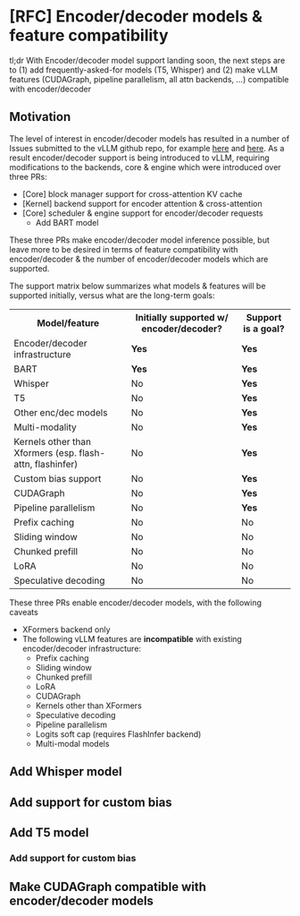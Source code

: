 # [RFC] Encoder/decoder models & feature compatibility

tl;dr With Encoder/decoder model support landing soon, the next steps are to (1) add frequently-asked-for models (T5, Whisper) and (2) make vLLM features (CUDAGraph, pipeline parallelism, all attn backends, ...) compatible with encoder/decoder

## Motivation

The level of interest in encoder/decoder models has resulted in a number of Issues submitted to the vLLM github repo, for example [here](https://github.com/vllm-project/vllm/issues/187) and [here](https://github.com/vllm-project/vllm/issues/180). As a result encoder/decoder support is being introduced to vLLM, requiring modifications to the backends, core & engine which were introduced over three PRs:

* [Core] block manager support for cross-attention KV cache
* [Kernel] backend support for encoder attention & cross-attention
* [Core] scheduler & engine support for encoder/decoder requests
    * Add BART model

These three PRs make encoder/decoder model inference possible, but leave more to be desired in terms of feature compatibility with encoder/decoder & the number of encoder/decoder models which are supported.

The support matrix below summarizes what models & features will be supported initially, versus what are the long-term goals:

<table>
  <tr>
    <th>Model/feature</th>
    <th>Initially supported w/ encoder/decoder?</th>
    <th>Support is a goal?</th>
  </tr>
  <tr>
    <td>Encoder/decoder infrastructure</td>
    <td><strong>Yes</strong></td>
    <td><strong>Yes</strong></td>
  </tr>
  <tr>
    <td>BART</td>
    <td><strong>Yes</strong></td>
    <td><strong>Yes</strong></td>
  </tr>
  <tr>
    <td>Whisper</td>
    <td>No</td>
    <td><strong>Yes</strong></td>
  </tr>
  <tr>
    <td>T5</td>
    <td>No</td>
    <td><strong>Yes</strong></td>
  </tr>
  <tr>
    <td>Other enc/dec models</td>
    <td>No</td>
    <td><strong>Yes</strong></td>
  </tr>
  <tr>
    <td>Multi-modality</td>
    <td>No</td>
    <td><strong>Yes</strong></td>
  </tr>
  <tr>
    <td>Kernels other than Xformers (esp. flash-attn, flashinfer)</td>
    <td>No</td>
    <td><strong>Yes</strong></td>
  </tr>
  <tr>
    <td>Custom bias support</td>
    <td>No</td>
    <td><strong>Yes</strong></td>
  </tr>
  <tr>
    <td>CUDAGraph</td>
    <td>No</td>
    <td><strong>Yes</strong></td>
  </tr>
  <tr>
    <td>Pipeline parallelism</td>
    <td>No</td>
    <td><strong>Yes</strong></td>
  </tr>
  <tr>
    <td>Prefix caching</td>
    <td>No</td>
    <td>No</td>
  </tr>
  <tr>
    <td>Sliding window</td>
    <td>No</td>
    <td>No</td>
  </tr>
  <tr>
    <td>Chunked prefill</td>
    <td>No</td>
    <td>No</td>
  </tr>
  <tr>
    <td>LoRA</td>
    <td>No</td>
    <td>No</td>
  </tr>
  <tr>
    <td>Speculative decoding</td>
    <td>No</td>
    <td>No</td>
  </tr>
</table>

These three PRs enable encoder/decoder models, with the following caveats
* XFormers backend only
* The following vLLM features are **incompatible** with existing encoder/decoder  infrastructure:
    * Prefix caching
    * Sliding window
    * Chunked prefill
    * LoRA
    * CUDAGraph
    * Kernels other than XFormers
    * Speculative decoding
    * Pipeline parallelism
    * Logits soft cap (requires FlashInfer backend)
    * Multi-modal models

## Add Whisper model

## Add support for custom bias

## Add T5 model

### Add support for custom bias

## Make CUDAGraph compatible with encoder/decoder models

